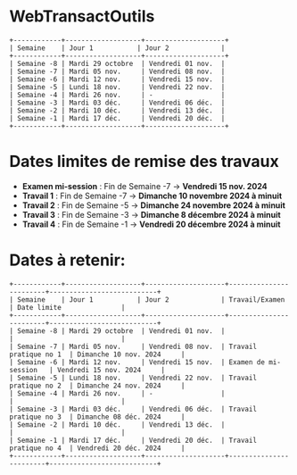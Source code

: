 # WebTransactOutils


```
+------------+-------------------+--------------------+
| Semaine    | Jour 1           | Jour 2             |
+------------+-------------------+--------------------+
| Semaine -8 | Mardi 29 octobre  | Vendredi 01 nov.  |
| Semaine -7 | Mardi 05 nov.     | Vendredi 08 nov.  |
| Semaine -6 | Mardi 12 nov.     | Vendredi 15 nov.  |
| Semaine -5 | Lundi 18 nov.     | Vendredi 22 nov.  |
| Semaine -4 | Mardi 26 nov.     | -                 |
| Semaine -3 | Mardi 03 déc.     | Vendredi 06 déc.  |
| Semaine -2 | Mardi 10 déc.     | Vendredi 13 déc.  |
| Semaine -1 | Mardi 17 déc.     | Vendredi 20 déc.  |
+------------+-------------------+--------------------+
```


# Dates limites de remise des travaux

- **Examen mi-session** : Fin de Semaine -7 → **Vendredi 15 nov. 2024**
- **Travail 1** : Fin de Semaine -7 → **Dimanche 10 novembre 2024 à minuit**
- **Travail 2** : Fin de Semaine -5 → **Dimanche 24 novembre 2024 à minuit**
- **Travail 3** : Fin de Semaine -3 → **Dimanche 8 décembre 2024 à minuit**
- **Travail 4** : Fin de Semaine -1 → **Vendredi 20 décembre 2024 à minuit**



# Dates à retenir: 

```
+------------+-------------------+--------------------+------------------------+---------------------------+
| Semaine    | Jour 1           | Jour 2             | Travail/Examen         | Date limite               |
+------------+-------------------+--------------------+------------------------+---------------------------+
| Semaine -8 | Mardi 29 octobre  | Vendredi 01 nov.  |                        |                           |
| Semaine -7 | Mardi 05 nov.     | Vendredi 08 nov.  | Travail pratique no 1  | Dimanche 10 nov. 2024     |
| Semaine -6 | Mardi 12 nov.     | Vendredi 15 nov.  | Examen de mi-session   | Vendredi 15 nov. 2024     |
| Semaine -5 | Lundi 18 nov.     | Vendredi 22 nov.  | Travail pratique no 2  | Dimanche 24 nov. 2024     |
| Semaine -4 | Mardi 26 nov.     | -                 |                        |                           |
| Semaine -3 | Mardi 03 déc.     | Vendredi 06 déc.  | Travail pratique no 3  | Dimanche 08 déc. 2024     |
| Semaine -2 | Mardi 10 déc.     | Vendredi 13 déc.  |                        |                           |
| Semaine -1 | Mardi 17 déc.     | Vendredi 20 déc.  | Travail pratique no 4  | Vendredi 20 déc. 2024     |
+------------+-------------------+--------------------+------------------------+---------------------------+
```


